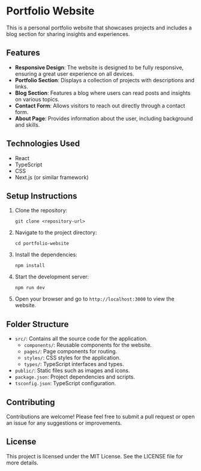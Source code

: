 # Portfolio Website

This is a personal portfolio website that showcases projects and includes a blog section for sharing insights and experiences.

## Features

- **Responsive Design**: The website is designed to be fully responsive, ensuring a great user experience on all devices.
- **Portfolio Section**: Displays a collection of projects with descriptions and links.
- **Blog Section**: Features a blog where users can read posts and insights on various topics.
- **Contact Form**: Allows visitors to reach out directly through a contact form.
- **About Page**: Provides information about the user, including background and skills.

## Technologies Used

- React
- TypeScript
- CSS
- Next.js (or similar framework)

## Setup Instructions

1. Clone the repository:
   ```
   git clone <repository-url>
   ```

2. Navigate to the project directory:
   ```
   cd portfolio-website
   ```

3. Install the dependencies:
   ```
   npm install
   ```

4. Start the development server:
   ```
   npm run dev
   ```

5. Open your browser and go to `http://localhost:3000` to view the website.

## Folder Structure

- `src/`: Contains all the source code for the application.
  - `components/`: Reusable components for the website.
  - `pages/`: Page components for routing.
  - `styles/`: CSS styles for the application.
  - `types/`: TypeScript interfaces and types.
- `public/`: Static files such as images and icons.
- `package.json`: Project dependencies and scripts.
- `tsconfig.json`: TypeScript configuration.

## Contributing

Contributions are welcome! Please feel free to submit a pull request or open an issue for any suggestions or improvements.

## License

This project is licensed under the MIT License. See the LICENSE file for more details.
